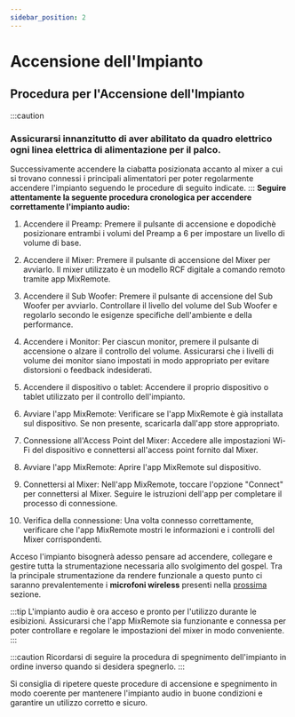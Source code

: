 ```yaml
---
sidebar_position: 2
---
```


# Accensione dell'Impianto
## Procedura per l'Accensione dell'Impianto

:::caution
### Assicurarsi innanzitutto di aver abilitato da quadro elettrico ogni linea elettrica di alimentazione per il palco.
Successivamente accendere la ciabatta posizionata accanto al mixer a cui si trovano connessi i principali alimentatori per poter regolarmente accendere l'impianto seguendo le procedure di seguito indicate.
:::
**Seguire attentamente la seguente procedura cronologica per accendere correttamente l'impianto audio:**

1. Accendere il Preamp: Premere il pulsante di accensione e dopodichè posizionare entrambi i volumi del Preamp a 6 per impostare un livello di volume di base.

2. Accendere il Mixer: Premere il pulsante di accensione del Mixer per avviarlo. Il mixer utilizzato è un modello RCF digitale a comando remoto tramite app MixRemote.

3. Accendere il Sub Woofer: Premere il pulsante di accensione del Sub Woofer per avviarlo. Controllare il livello del volume del Sub Woofer e regolarlo secondo le esigenze specifiche dell'ambiente e della performance.

4. Accendere i Monitor: Per ciascun monitor, premere il pulsante di accensione o alzare il controllo del volume. Assicurarsi che i livelli di volume dei monitor siano impostati in modo appropriato per evitare distorsioni o feedback indesiderati.

5. Accendere il dispositivo o tablet: Accendere il proprio dispositivo o tablet utilizzato per il controllo dell'impianto.

6. Avviare l'app MixRemote: Verificare se l'app MixRemote è già installata sul dispositivo. Se non presente, scaricarla dall'app store appropriato.

7. Connessione all'Access Point del Mixer: Accedere alle impostazioni Wi-Fi del dispositivo e connettersi all'access point fornito dal Mixer.

8. Avviare l'app MixRemote: Aprire l'app MixRemote sul dispositivo.

9. Connettersi al Mixer: Nell'app MixRemote, toccare l'opzione "Connect" per connettersi al Mixer. Seguire le istruzioni dell'app per completare il processo di connessione.

10. Verifica della connessione: Una volta connesso correttamente, verificare che l'app MixRemote mostri le informazioni e i controlli del Mixer corrispondenti.

Acceso l'impianto bisognerà adesso pensare ad accendere, collegare e gestire tutta la strumentazione necessaria allo svolgimento del gospel. Tra la principale strumentazione da rendere funzionale a questo punto ci saranno prevalentemente i **microfoni wireless** presenti nella [prossima](./Microfoni.md) sezione. 

:::tip
L'impianto audio è ora acceso e pronto per l'utilizzo durante le esibizioni. Assicurarsi che l'app MixRemote sia funzionante e connessa per poter controllare e regolare le impostazioni del mixer in modo conveniente.
:::

:::caution
Ricordarsi di seguire la procedura di spegnimento dell'impianto in ordine inverso quando si desidera spegnerlo.
:::

Si consiglia di ripetere queste procedure di accensione e spegnimento in modo coerente per mantenere l'impianto audio in buone condizioni e garantire un utilizzo corretto e sicuro.